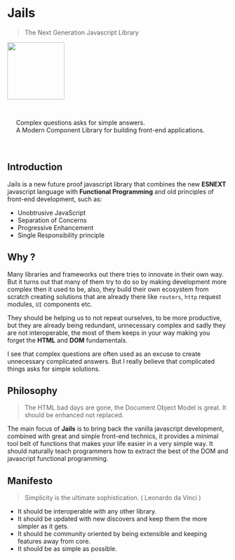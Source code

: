 <h1 class="massive-header -with-tagline">Jails</h1>

> The Next Generation Javascript Library

<div style="height: 140px; overflow: hidden; display: inline-block; vertical-align:middle" >
    <img
        src="https://jails-org.github.io/assets/jails.svg"
        style="display:block; height:130px"
    />
</div>
<p style="display:inline-block; vertical-align:bottom; padding:20px">
    Complex questions asks for simple answers.<br />
    A Modern Component Library for building front-end applications.
</p>

## Introduction

Jails is a new future proof javascript library that combines the new **ESNEXT** javascript language with **Functional Programming** and old principles of front-end development, such as:

- Unobtrusive JavaScript
- Separation of Concerns
- Progressive Enhancement
- Single Responsibility principle

## Why ?

Many libraries and frameworks out there tries to innovate in their own way. But it turns out that many of them try to do so by making development more complex then it used to be, also, they build their own ecosystem from scratch creating solutions that are already there like `routers`, `http` request modules, `UI` components etc.

They should be helping us to not repeat ourselves, to be more productive, but they are already being redundant, unnecessary complex and sadly they are not interoperable, the most of them keeps in your way making you forget the **HTML** and **DOM** fundamentals.

I see that complex questions are often used as an excuse to create unnecessary complicated answers. But I really believe that complicated things asks for simple solutions.


## Philosophy
>The HTML bad days are gone, the Document Object Model is great. It should be enhanced not replaced.

The main focus of **Jails** is to bring back the vanilla javascript development, combined with great and simple front-end technics, it provides a minimal tool belt of functions that makes your life easier in a very simple way. It should naturally teach programmers how to extract the best of the DOM and javascript functional programming.


## Manifesto
> Simplicity is the ultimate sophistication. ( Leonardo da Vinci )

- It should be interoperable with any other library.
- It should be updated with new discovers and keep them the more simpler as it gets.
- It should be community oriented by being extensible and keeping features away from core.
- It should be as simple as possible.
